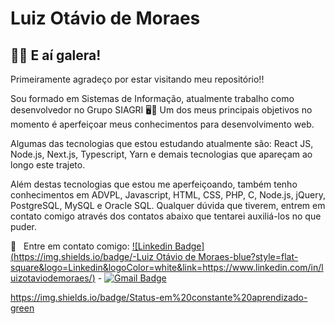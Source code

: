 # Luiz Otávio de Moraes

## 🙋‍♂️ E aí galera!

Primeiramente agradeço por estar visitando meu repositório!!

Sou formado em Sistemas de Informação, atualmente trabalho como desenvolvedor no Grupo SIAGRI 🖥️🌾
Um dos meus principais objetivos no momento é aperfeiçoar meus conhecimentos para desenvolvimento web.

Algumas das tecnologias que estou estudando atualmente são: React JS, Node.js, Next.js, Typescript, Yarn e demais tecnologias que apareçam ao longo este trajeto.

Além destas tecnologias que estou me aperfeiçoando, também tenho conhecimentos em ADVPL, Javascript, HTML, CSS, PHP, C, Node.js, jQuery, PostgreSQL, MySQL e Oracle SQL. Qualquer dúvida que tiverem, entrem em contato comigo através dos contatos abaixo que tentarei auxiliá-los no que puder.

📧 &nbsp; Entre em contato comigo: [![Linkedin Badge](https://img.shields.io/badge/-Luiz Otávio de Moraes-blue?style=flat-square&logo=Linkedin&logoColor=white&link=https://www.linkedin.com/in/luizotaviodemoraes/)](https://www.linkedin.com/in/luizotaviodemoraes/) - [![Gmail Badge](https://img.shields.io/badge/-1luizzotavio0@gmail.com-c14438?style=flat-square&logo=Gmail&logoColor=white&link=mailto:1luizzotavio0@gmail.com)](mailto:1luizzotavio0@gmail.com)

https://img.shields.io/badge/Status-em%20constante%20aprendizado-green
